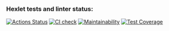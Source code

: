 ### Hexlet tests and linter status:
[![Actions Status](https://github.com/M1RRoN/python-project-50/workflows/hexlet-check/badge.svg)](https://github.com/M1RRoN/python-project-50/actions)
[![CI check](https://github.com/M1RRoN/python-project-50/actions/workflows/main.yml/badge.svg)](https://github.com/M1RRoN/python-project-50/actions/workflows/main.yml)
[![Maintainability](https://api.codeclimate.com/v1/badges/d2f4d9e4f85b93802db9/maintainability)](https://codeclimate.com/github/M1RRoN/python-project-50/maintainability)
[![Test Coverage](https://api.codeclimate.com/v1/badges/d2f4d9e4f85b93802db9/test_coverage)](https://codeclimate.com/github/M1RRoN/python-project-50/test_coverage)

